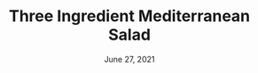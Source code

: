 ---
title: "Three Ingredient Mediterranean Salad"
date: "June 27, 2021"
prepTime: "10 min" 
cookingTime: "0 min"
totalTime: "15 min"
topic: "Salad"
image: "../../images/default.png"
originalLink: "https://www.themediterraneandish.com/3-ingredient-mediterranean-salad/"
scottRating: 5
ingredients: [
  {
    name: Roma tomatoes (diced),
    amount: 6,
    unit: count
  },
  {
    name: English Cucumber (large),
    amount: 1,
    unit: count
  },
  {
    name: Fresh Parsley Leaves,
    amount: 20,
    unit: g
  },
  {
    name: black pepper,
    amount: .5,
    unit: tsp
  },
  {
    name: Extra Virgin Olive Oil,
    amount: 2,
    unit: tbsp
  },
  {
    name: Lemon Juice (from lemon),
    amount: 2,
    unit: tsp
  },
  {
    name: Lemon Zest,
    amount: 1,
    unit: tsp
  },
]
directions: [
  "Put all the ingredients in a large salad bowl and toss. Wait 10 minutes before serving. Refrigerate leftovers"
]

---